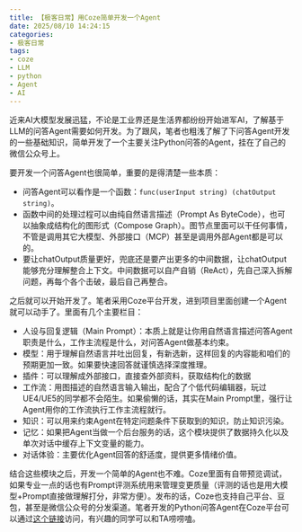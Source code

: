 ```yaml
---
title: 【极客日常】用Coze简单开发一个Agent
date: 2025/08/10 14:24:15
categories:
- 极客日常
tags:
- coze
- LLM
- python
- Agent
- AI
---
```


近来AI大模型发展迅猛，不论是工业界还是生活界都纷纷开始进军AI，了解基于LLM的问答Agent需要如何开发。为了跟风，笔者也粗浅了解了下问答Agent开发的一些基础知识，简单开发了一个主要关注Python问答的Agent，挂在了自己的微信公众号上。

要开发一个问答Agent也很简单，重要的是得清楚一些本质：

<!-- more -->

- 问答Agent可以看作是一个函数：`func(userInput string) (chatOutput string)`。
- 函数中间的处理过程可以由纯自然语言描述（Prompt As ByteCode），也可以抽象成结构化的图形式（Compose Graph）。图节点里面可以干任何事情，不管是调用其它大模型、外部接口（MCP）甚至是调用外部Agent都是可以的。
- 要让chatOutput质量更好，兜底还是要产出更多的中间数据，让chatOutput能够充分理解整合上下文。中间数据可以自产自销（ReAct），先自己深入拆解问题，再每个各个击破，最后自己再整合。

之后就可以开始开发了。笔者采用Coze平台开发，进到项目里面创建一个Agent就可以动手了。里面有几个主要栏目：

- 人设与回复逻辑（Main Prompt）：本质上就是让你用自然语言描述问答Agent职责是什么，工作主流程是什么，对问答Agent做基本约束。
- 模型：用于理解自然语言并吐出回复，有新选新，这样回复的内容能和咱们的预期更加一致。如果要快速回答就谨慎选择深度推理。
- 插件：可以理解成外部接口，直接查外部资料，获取结构化的数据
- 工作流：用图描述的自然语言输入输出，配合了个低代码编辑器，玩过UE4/UE5的同学都不会陌生。如果偷懒的话，其实在Main Prompt里，强行让Agent用你的工作流执行工作主流程就行。
- 知识：可以用来约束Agent在特定问题条件下获取到的知识，防止知识污染。
- 记忆：如果把Agent当做一个后台服务的话，这个模块提供了数据持久化以及单次对话中缓存上下文变量的能力。
- 对话体验：主要优化Agent回答的舒适度，提供更多情绪价值。

结合这些模块之后，开发一个简单的Agent也不难。Coze里面有自带预览调试，如果专业一点的话也有Prompt评测系统用来管理变更质量（评测的话也是用大模型+Prompt直接做理解打分，非常方便）。发布的话，Coze也支持自己平台、豆包，甚至是微信公众号的分发渠道。笔者开发的Python问答Agent在Coze平台可以通过[这个链接](https://www.coze.cn/s/djjqbf7tuPo/)访问，有兴趣的同学可以和TA唠唠嗑。
